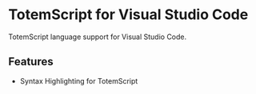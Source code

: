 # TotemScript for Visual Studio Code

TotemScript language support for Visual Studio Code.

## Features

* Syntax Highlighting for TotemScript
